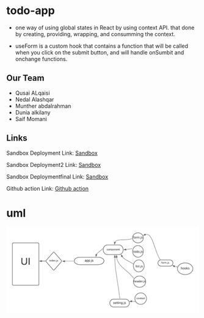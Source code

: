 # todo-app

- one way of using global states in React by using context API. that done by creating, providing, wrapping, and consumming the context.

- useForm is a custom hook that contains a function that will be called when you click on the submit button, and will handle onSumbit and onchange functions.

## Our Team 
- Qusai ALqaisi 
- Nedal Alashqar 
- Munther abdalrahman 
- Dunia alkilany
- Saif Momani

## Links

Sandbox Deployment Link: [Sandbox](https://codesandbox.io/s/small-pine-reczx)


Sandbox Deployment2 Link: [Sandbox](https://codesandbox.io/s/laughing-pike-oui5k)


Sandbox Deploymentfinal Link: [Sandbox](https://7ntxo.csb.app/)


Github action  Link: [Github action](https://github.com/qusaiqeisi/todo-app/actions/runs/1251205754)

# uml 
![](images/uml.png)
